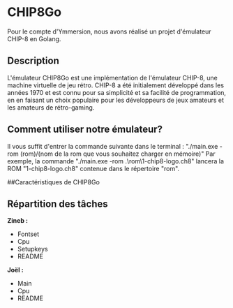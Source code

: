 # CHIP8Go
Pour le compte d'Ymmersion, nous avons réalisé un projet d'émulateur CHIP-8 en Golang.

## Description
L'émulateur CHIP8Go est une implémentation de l'émulateur CHIP-8, une machine virtuelle de jeu rétro.
CHIP-8 a été initialement développé dans les années 1970 et est connu pour sa simplicité et sa facilité de programmation, en en faisant un choix populaire pour les développeurs de jeux amateurs et les amateurs de rétro-gaming.

## Comment utiliser notre émulateur?
Il vous suffit d'entrer la commande suivante dans le terminal : "./main.exe -rom (rom)/(nom de la rom que vous souhaitez charger en mémoire)"
Par exemple, la commande "./main.exe -rom .\rom\1-chip8-logo.ch8" lancera la ROM "1-chip8-logo.ch8" contenue dans le répertoire "rom".


##Caractéristiques de CHIP8Go 

## Répartition des tâches
**Zineb :**

- Fontset
- Cpu
- Setupkeys
- README


**Joël :**

- Main
- Cpu
- README




